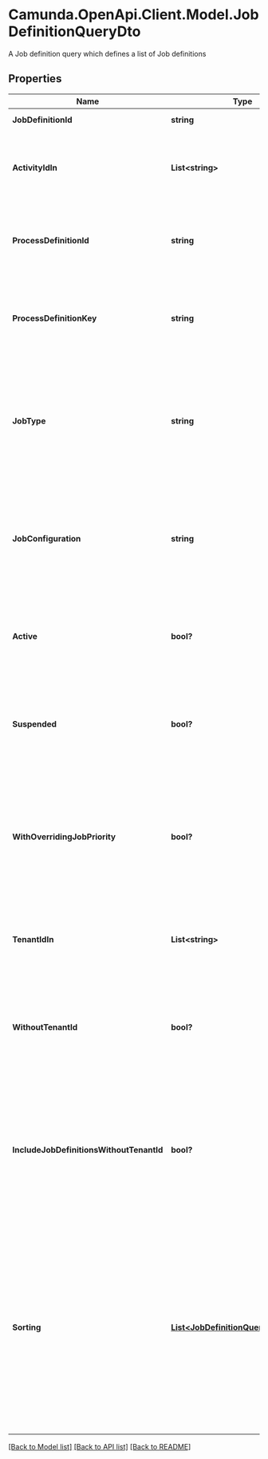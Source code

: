 # Camunda.OpenApi.Client.Model.JobDefinitionQueryDto
A Job definition query which defines a list of Job definitions

## Properties

Name | Type | Description | Notes
------------ | ------------- | ------------- | -------------
**JobDefinitionId** | **string** | Filter by job definition id. | [optional] 
**ActivityIdIn** | **List&lt;string&gt;** | Only include job definitions which belong to one of the passed activity ids. | [optional] 
**ProcessDefinitionId** | **string** | Only include job definitions which exist for the given process definition id. | [optional] 
**ProcessDefinitionKey** | **string** | Only include job definitions which exist for the given process definition key. | [optional] 
**JobType** | **string** | Only include job definitions which exist for the given job type. See the [User Guide](https://docs.camunda.org/manual/7.16/user-guide/process-engine/the-job-executor/#job-creation) for more information about job types. | [optional] 
**JobConfiguration** | **string** | Only include job definitions which exist for the given job configuration. For example: for timer jobs it is the timer configuration. | [optional] 
**Active** | **bool?** | Only include active job definitions. Value may only be &#x60;true&#x60;, as &#x60;false&#x60; is the default behavior. | [optional] 
**Suspended** | **bool?** | Only include suspended job definitions. Value may only be &#x60;true&#x60;, as &#x60;false&#x60; is the default behavior. | [optional] 
**WithOverridingJobPriority** | **bool?** | Only include job definitions that have an overriding job priority defined. The only effective value is &#x60;true&#x60;. If set to &#x60;false&#x60;, this filter is not applied. | [optional] 
**TenantIdIn** | **List&lt;string&gt;** | Only include job definitions which belong to one of the passed tenant ids. | [optional] 
**WithoutTenantId** | **bool?** | Only include job definitions which belong to no tenant. Value may only be &#x60;true&#x60;, as &#x60;false&#x60; is the default behavior. | [optional] 
**IncludeJobDefinitionsWithoutTenantId** | **bool?** | Include job definitions which belong to no tenant. Can be used in combination with &#x60;tenantIdIn&#x60;. Value may only be &#x60;true&#x60;, as &#x60;false&#x60; is the default behavior. | [optional] 
**Sorting** | [**List&lt;JobDefinitionQueryDtoSorting&gt;**](JobDefinitionQueryDtoSorting.md) | An array of criteria to sort the result by. Each element of the array is                        an object that specifies one ordering. The position in the array                        identifies the rank of an ordering, i.e., whether it is primary, secondary,                        etc. Sorting has no effect for &#x60;count&#x60; endpoints. | [optional] 

[[Back to Model list]](../README.md#documentation-for-models) [[Back to API list]](../README.md#documentation-for-api-endpoints) [[Back to README]](../README.md)

